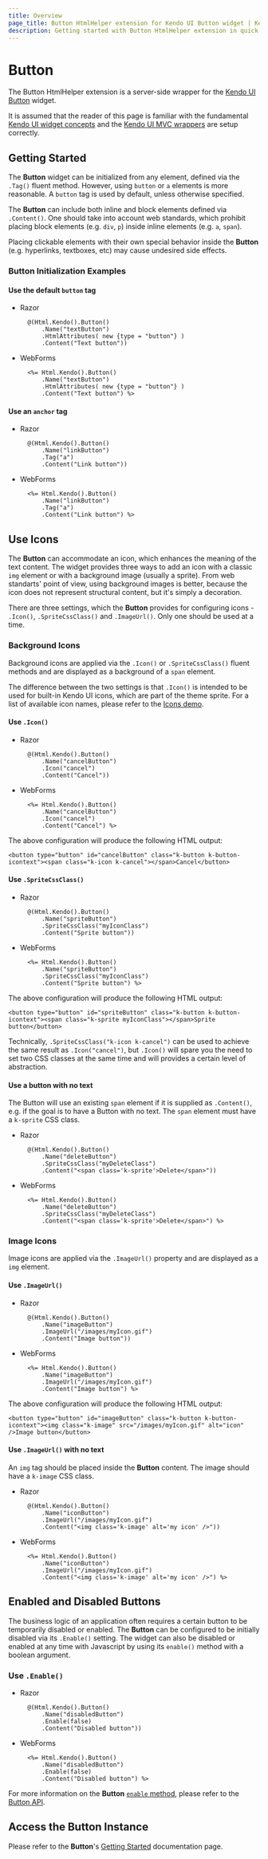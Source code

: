 ```yaml
---
title: Overview
page_title: Button HtmlHelper extension for Kendo UI Button widget | Kendo UI documentation
description: Getting started with Button HtmlHelper extension in quick steps - configure Kendo UI Button widget and operate Kendo UI Button events.
---
```


# Button

The Button HtmlHelper extension is a server-side wrapper for the [Kendo UI Button](/api/web/button) widget.

It is assumed that the reader of this page is familiar with the fundamental [Kendo UI widget concepts](/widgets) and
the [Kendo UI MVC wrappers](/aspnet-mvc/introduction) are setup correctly.

## Getting Started

The **Button** widget can be initialized from any element, defined via the `.Tag()` fluent method. However, using `button` or `a` elements is more reasonable. A `button` tag is used by default, unless otherwise specified.

The **Button** can include both inline and block elements defined via `.Content()`. One should take into account web standards, which prohibit placing block elements (e.g. `div`, `p`) inside inline elements (e.g. `a`, `span`).

Placing clickable elements with their own special behavior inside the **Button** (e.g. hyperlinks, textboxes, etc) may cause undesired side effects.

### Button Initialization Examples

#### Use the default `button` tag

* Razor

        @(Html.Kendo().Button()
            .Name("textButton")
            .HtmlAttributes( new {type = "button"} )
            .Content("Text button"))
* WebForms

        <%= Html.Kendo().Button()
            .Name("textButton")
            .HtmlAttributes( new {type = "button"} )
            .Content("Text button") %>

#### Use an `anchor` tag

* Razor

        @(Html.Kendo().Button()
            .Name("linkButton")
            .Tag("a")
            .Content("Link button"))
* WebForms

        <%= Html.Kendo().Button()
            .Name("linkButton")
            .Tag("a")
            .Content("Link button") %>

## Use Icons

The **Button** can accommodate an icon, which enhances the meaning of the text content.
The widget provides three ways to add an icon with a classic `img` element or with a background image (usually a sprite).
From web standarts' point of view, using background images is better, because the icon does not represent structural content, but it's simply a decoration.

There are three settings, which the **Button** provides for configuring icons - `.Icon()`, `.SpriteCssClass()` and `.ImageUrl()`. Only one should be used at a time.

### Background Icons

Background icons are applied via the `.Icon()` or `.SpriteCssClass()` fluent methods and are displayed as a background of a `span` element.

The difference between the two settings is that `.Icon()` is intended to be used for built-in Kendo UI icons, which are part of the theme sprite.
For a list of available icon names, please refer to the [Icons demo](http://demos.telerik.com/kendo-ui/web/styling/icons.html).

#### Use `.Icon()`

* Razor

        @(Html.Kendo().Button()
            .Name("cancelButton")
            .Icon("cancel")
            .Content("Cancel"))
* WebForms

        <%= Html.Kendo().Button()
            .Name("cancelButton")
            .Icon("cancel")
            .Content("Cancel") %>

The above configuration will produce the following HTML output:

    <button type="button" id="cancelButton" class="k-button k-button-icontext"><span class="k-icon k-cancel"></span>Cancel</button>

#### Use `.SpriteCssClass()`

* Razor

        @(Html.Kendo().Button()
            .Name("spriteButton")
            .SpriteCssClass("myIconClass")
            .Content("Sprite button"))
* WebForms

        <%= Html.Kendo().Button()
            .Name("spriteButton")
            .SpriteCssClass("myIconClass")
            .Content("Sprite button") %>

The above configuration will produce the following HTML output:

    <button type="button" id="spriteButton" class="k-button k-button-icontext"><span class="k-sprite myIconClass"></span>Sprite button</button>
        
Technically, `.SpriteCssClass("k-icon k-cancel")` can be used to achieve the same result as `.Icon("cancel")`,
but `.Icon()` will spare you the need to set two CSS classes at the same time and will provides a certain level of abstraction.

#### Use a button with no text

The Button will use an existing `span` element if it is supplied as `.Content()`, e.g. if the goal is to have a Button with no text. The `span` element must have a `k-sprite` CSS class.

* Razor

        @(Html.Kendo().Button()
            .Name("deleteButton")
            .SpriteCssClass("myDeleteClass")
            .Content("<span class='k-sprite'>Delete</span>"))
* WebForms

        <%= Html.Kendo().Button()
            .Name("deleteButton")
            .SpriteCssClass("myDeleteClass")
            .Content("<span class='k-sprite'>Delete</span>") %>

### Image Icons

Image icons are applied via the `.ImageUrl()` property and are displayed as a `img` element.

#### Use `.ImageUrl()`

* Razor

        @(Html.Kendo().Button()
            .Name("imageButton")
            .ImageUrl("/images/myIcon.gif")
            .Content("Image button"))
* WebForms

        <%= Html.Kendo().Button()
            .Name("imageButton")
            .ImageUrl("/images/myIcon.gif")
            .Content("Image button") %>

The above configuration will produce the following HTML output:

    <button type="button" id="imageButton" class="k-button k-button-icontext"><img class="k-image" src="/images/myIcon.gif" alt="icon" />Image button</button>

#### Use `.ImageUrl()` with no text

An `img` tag should be placed inside the **Button** content. The image should have a `k-image` CSS class.

* Razor

        @(Html.Kendo().Button()
            .Name("iconButton")
            .ImageUrl("/images/myIcon.gif")
            .Content("<img class='k-image' alt='my icon' />"))
* WebForms

        <%= Html.Kendo().Button()
            .Name("iconButton")
            .ImageUrl("/images/myIcon.gif")
            .Content("<img class='k-image' alt='my icon' />") %>

## Enabled and Disabled Buttons

The business logic of an application often requires a certain button to be temporarily disabled or enabled.
The **Button** can be configured to be initially disabled via its `.Enable()` setting.
The widget can also be disabled or enabled at any time with Javascript by using its `enable()` method with a boolean argument.

### Use `.Enable()`

* Razor

        @(Html.Kendo().Button()
            .Name("disabledButton")
            .Enable(false)
            .Content("Disabled button"))
* WebForms

        <%= Html.Kendo().Button()
            .Name("disabledButton")
            .Enable(false)
            .Content("Disabled button") %>

For more information on the **Button** [`enable` method](/api/web/button#methods-enable), please refer to the [Button API](/api/web/button/).

## Access the Button Instance

Please refer to the **Button**'s [Getting Started](/web/button/overview/#accessing-the-button-instance) documentation page.
